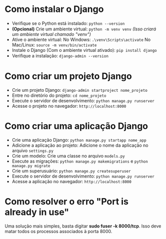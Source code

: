 # Como instalar o Django

- Veriﬁque se o Python está instalado: `python --version`
- **(Opcional)** Crie um ambiente virtual: `python -m venv venv` _(Isso criará um ambiente virtual
  chamado "venv")_
- Ative o ambiente virtual: No Windows: `.\venv\Scripts\activate` No Mac/Linux: `source -m venv/bin/activate`
- Instale o Django (Com o ambiente virtual ativado): `pip install django`
- Veriﬁque a instalação: `django-admin --version`

# Como criar um projeto Django

- Crie um projeto Django: `django-admin startproject nome_projeto`
- Entre no diretório do projeto: `cd nome_projeto`
- Execute o servidor de desenvolvimento: `python manage.py runserver`
- Acesse o projeto no navegador: `http://localhost:8000`

# Como criar uma aplicação Django

- Crie uma aplicação Django: `python manage.py startapp nome_app`
- Adicione a aplicação ao projeto: Adicione o nome da aplicação no arquivo `settings.py`
- Crie um modelo: Crie uma classe no arquivo `models.py`
- Execute as migrações: `python manage.py makemigrations` e `python manage.py migrate`
- Crie um superusuário: `python manage.py createsuperuser`
- Execute o servidor de desenvolvimento: `python manage.py runserver`
- Acesse a aplicação no navegador: `http://localhost:8000`

# Como resolver o erro "Port is already in use"

Uma solução mais simples, basta digitar **sudo fuser -k 8000/tcp**.
Isso deve matar todos os processos associados à porta 8000.
